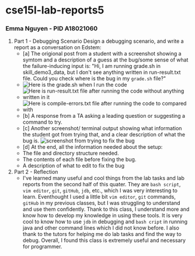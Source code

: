 # cse15l-lab-reports5
### Emma Nguyen - PID A18021060

1. Part 1 - Debugging Scenario
   Design a debugging scenario, and write a report as a conversation on Edstem:
   - [a] The origional post from a student with a screenshot showing a symtom and a description of a guess at the bug/some sense of what the failure-inducing input is: "Hi, I am running grade.sh in skill_demo3_data, but I don't see anything written in run-result.txt file. Could you check where is the bug in my `grade.sh` file?"
   - ![ Here is the grade.sh when I run the code](lab5-1-1)
   - ![ Here is `run-result.txt file` after running the code without anything written in it](lab5-1-2)
   - ![ Here is `compile-errors.txt file` after running the code to compared with ](lab5-1-3)
   - [b] A response from a TA asking a leading question or suggesting a command to try.
   - [c] Another screenshot/ terminal output showing what information the student got from trying that, and a clear description of what the bug is.
   ![screenshot from trying to fix the bug](lab5-1-2)
   - [d] At the end, all the information needed about the setup:
   - The file and directory structure needed.
   - The contents of each file before fixing the bug.
   - A description of what to edit to fix the bug
1. Part 2 - Reflection
   - I've learned many useful and cool things from the lab tasks and lab reports from the second half of this quater. They are `bash script`, `vim editor`, `git`, `gitHub`, `jdb`, etc., which I was very interesting to learn. Eventhought I used a little bit `vim editor`, `git` commands, `gitHub` in my previous classes, but I was struggling to understand and use them confidently. Thank to this class, I understand more and know how to develop my knowledge in using these tools. It is very cool to know how to use `jdb` in debugging and `bash cript` in running java and other command lines which I did not know before. I also thank to the tutors for helping me do lab tasks and find the way to debug. Overall, I found this class is extremely useful and necessary for programmer.

